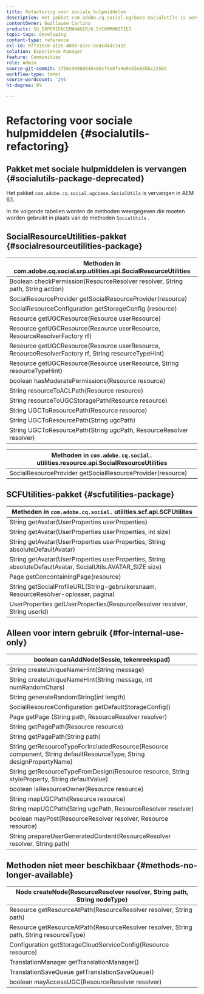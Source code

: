 ```yaml
---
title: Refactoring voor sociale hulpmiddelen
description: Het pakket com.adobe.cq.social.ugcbase.SocialUtils is vervangen in AEM 6.1
contentOwner: Guillaume Carlino
products: SG_EXPERIENCEMANAGER/6.5/COMMUNITIES
topic-tags: developing
content-type: reference
exl-id: 0f731ec6-a12e-4098-a1ec-ee4cd4dc1432
solution: Experience Manager
feature: Communities
role: Admin
source-git-commit: 1f56c99980846400cfde8fa4e9a55e885bc2258d
workflow-type: tm+mt
source-wordcount: '295'
ht-degree: 0%

---
```


# Refactoring voor sociale hulpmiddelen {#socialutils-refactoring}

## Pakket met sociale hulpmiddelen is vervangen {#socialutils-package-deprecated}

Het pakket `com.adobe.cq.social.ugcbase.SocialUtils` is vervangen in AEM 6.1.

In de volgende tabellen worden de methoden weergegeven die moeten worden gebruikt in plaats van de methoden `SocialUtils` .

## SocialResourceUtilities-pakket  {#socialresourceutilities-package}

| Methoden in com.adobe.cq.social.srp.utilities.api.SocialResourceUtilities |
|---|
| Boolean checkPermission(ResourceResolver resolver, String path, String action) |  |
| SocialResourceProvider getSocialResourceProvider(resource) |  |
| SocialResourceConfiguration getStorageConfig (resource) |  |
| Resource getUGCResource(Resource userResource) |  |
| Resource getUGCResource(Resource userResource, ResourceResolverFactory rf) | new |
| Resource getUGCResource(Resource userResource, ResourceResolverFactory rf, String resourceTypeHint) | new |
| Resource getUGCResource(Resource userResource, String resourceTypeHint) |  |
| boolean hasModeratePermissions(Resource resource) |  |
| String resourceToACLPath(Resource resource) |  |
| String resourceToUGCStoragePath(Resource resource) | vervangt String resourceToUGCPath(Resource resource) |
| String UGCToResourcePath(Resource resource) |  |
| String UGCToResourcePath(String ugcPath) | methodehandtekening gewijzigd |
| String UGCToResourcePath(String ugcPath, ResourceResolver resolver) | new |

| Methoden in `com.adobe.cq.social.` utilities.resource.api.SocialResourceUtilities |
|---|
| SocialResourceProvider getSocialResourceProvider(resource) | vervangt SocialResourceProvider getConfiguredProvider(resource) |

## SCFUtilities-pakket {#scfutilities-package}

| Methoden in `com.adobe.cq.social.` utilities.scf.api.SCFUtilites |
|---|
| String getAvatar(UserProperties userProperties) |
| String getAvatar(UserProperties userProperties, int size) |
| String getAvatar(UserProperties userProperties, String absoluteDefaultAvatar) |
| String getAvatar(UserProperties userProperties, String absoluteDefaultAvatar, SocialUtils.AVATAR_SIZE size) |
| Page getConcontainingPage(resource) |
| String getSocialProfileURL(String-gebruikersnaam, ResourceResolver-oplosser, pagina) |
| UserProperties getUserProperties(ResourceResolver resolver, String userId) |

## Alleen voor intern gebruik {#for-internal-use-only}

| boolean canAddNode(Sessie, tekenreekspad) |
|---|
| String createUniqueNameHint(String message) |
| String createUniqueNameHint(String message, int numRandomChars) |
| String generateRandomString(int length) |
| SocialResourceConfiguration getDefaultStorageConfig() |
| Page getPage (String path, ResourceResolver resolver) |
| String getPagePath(Resource resource) |
| String getPagePath(String path) |
| String getResourceTypeForIncludedResource(Resource component, String defaultResourceType, String designPropertyName) |
| String getResourceTypeFromDesign(Resource resource, String styleProperty, String defaultValue) |
| boolean isResourceOwner(Resource resource) |
| String mapUGCPath(Resource resource) |
| String mapUGCPath(String ugcPath, ResourceResolver resolver) |
| boolean mayPost(ResourceResolver resolver, Resource resource) |
| String prepareUserGeneratedContent(ResourceResolver resolver, String path) |

## Methoden niet meer beschikbaar {#methods-no-longer-available}

| Node createNode(ResourceResolver resolver, String path, String nodeType) |
|---|
| Resource getResourceAtPath(ResourceResolver resolver, String path) |
| Resource getResourceAtPath(ResourceResolver resolver, String path, String resourceType) |
| Configuration getStorageCloudServiceConfig(Resource resource) |
| TranslationManager getTranslationManager() |
| TranslationSaveQueue getTranslationSaveQueue() |
| boolean mayAccessUGC(ResourceResolver resolver) |
